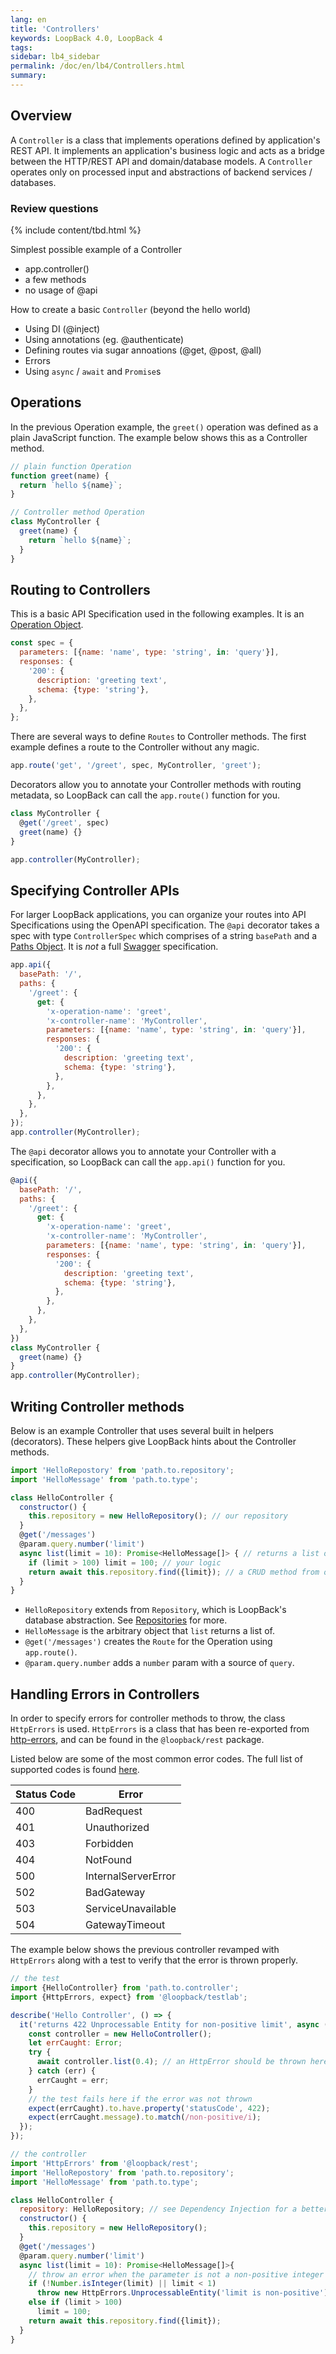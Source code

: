 ```yaml
---
lang: en
title: 'Controllers'
keywords: LoopBack 4.0, LoopBack 4
tags:
sidebar: lb4_sidebar
permalink: /doc/en/lb4/Controllers.html
summary:
---
```


## Overview

A `Controller` is a class that implements operations defined by application's
REST API. It implements an application's business logic and acts as a bridge
between the HTTP/REST API and domain/database models. A `Controller` operates
only on processed input and abstractions of backend services / databases.

### Review questions

{% include content/tbd.html %}

Simplest possible example of a Controller

- app.controller()
- a few methods
- no usage of @api

How to create a basic `Controller` (beyond the hello world)

- Using DI (@inject)
- Using annotations (eg. @authenticate)
- Defining routes via sugar annoations (@get, @post, @all)
- Errors
- Using `async` / `await` and `Promise`s

## Operations

In the previous Operation example, the `greet()` operation was defined as a
plain JavaScript function. The example below shows this as a Controller method.

```js
// plain function Operation
function greet(name) {
  return `hello ${name}`;
}

// Controller method Operation
class MyController {
  greet(name) {
    return `hello ${name}`;
  }
}
```

## Routing to Controllers

This is a basic API Specification used in the following examples. It is an
[Operation Object](https://github.com/OAI/OpenAPI-Specification/blob/0e51e2a1b2d668f434e44e5818a0cdad1be090b4/versions/2.0.md#operation-object).

```js
const spec = {
  parameters: [{name: 'name', type: 'string', in: 'query'}],
  responses: {
    '200': {
      description: 'greeting text',
      schema: {type: 'string'},
    },
  },
};
```

There are several ways to define `Routes` to Controller methods. The first
example defines a route to the Controller without any magic.

```js
app.route('get', '/greet', spec, MyController, 'greet');
```

Decorators allow you to annotate your Controller methods with routing metadata,
so LoopBack can call the `app.route()` function for you.

```js
class MyController {
  @get('/greet', spec)
  greet(name) {}
}

app.controller(MyController);
```

## Specifying Controller APIs

For larger LoopBack applications, you can organize your routes into API
Specifications using the OpenAPI specification. The `@api` decorator takes a
spec with type `ControllerSpec` which comprises of a string `basePath` and a
[Paths Object](https://github.com/OAI/OpenAPI-Specification/blob/0e51e2a1b2d668f434e44e5818a0cdad1be090b4/versions/2.0.md#paths-object).
It is _not_ a full
[Swagger](https://github.com/OAI/OpenAPI-Specification/blob/0e51e2a1b2d668f434e44e5818a0cdad1be090b4/versions/2.0.md#swagger-object)
specification.

```js
app.api({
  basePath: '/',
  paths: {
    '/greet': {
      get: {
        'x-operation-name': 'greet',
        'x-controller-name': 'MyController',
        parameters: [{name: 'name', type: 'string', in: 'query'}],
        responses: {
          '200': {
            description: 'greeting text',
            schema: {type: 'string'},
          },
        },
      },
    },
  },
});
app.controller(MyController);
```

The `@api` decorator allows you to annotate your Controller with a
specification, so LoopBack can call the `app.api()` function for you.

```js
@api({
  basePath: '/',
  paths: {
    '/greet': {
      get: {
        'x-operation-name': 'greet',
        'x-controller-name': 'MyController',
        parameters: [{name: 'name', type: 'string', in: 'query'}],
        responses: {
          '200': {
            description: 'greeting text',
            schema: {type: 'string'},
          },
        },
      },
    },
  },
})
class MyController {
  greet(name) {}
}
app.controller(MyController);
```

## Writing Controller methods

Below is an example Controller that uses several built in helpers (decorators).
These helpers give LoopBack hints about the Controller methods.

```js
import 'HelloRepostory' from 'path.to.repository';
import 'HelloMessage' from 'path.to.type';

class HelloController {
  constructor() {
    this.repository = new HelloRepository(); // our repository
  }
  @get('/messages')
  @param.query.number('limit')
  async list(limit = 10): Promise<HelloMessage[]> { // returns a list of our objects
    if (limit > 100) limit = 100; // your logic
    return await this.repository.find({limit}); // a CRUD method from our repository
  }
}
```

- `HelloRepository` extends from `Repository`, which is LoopBack's database
  abstraction. See [Repositories](./Repositories.md) for more.
- `HelloMessage` is the arbitrary object that `list` returns a list of.
- `@get('/messages')` creates the `Route` for the Operation using `app.route()`.
- `@param.query.number` adds a `number` param with a source of `query`.

## Handling Errors in Controllers

In order to specify errors for controller methods to throw, the class
`HttpErrors` is used. `HttpErrors` is a class that has been re-exported from
[http-errors](https://www.npmjs.com/package/http-errors), and can be found in
the `@loopback/rest` package.

Listed below are some of the most common error codes. The full list of supported
codes is found
[here](https://github.com/jshttp/http-errors#list-of-all-constructors).

| Status Code | Error               |
| ----------- | ------------------- |
| 400         | BadRequest          |
| 401         | Unauthorized        |
| 403         | Forbidden           |
| 404         | NotFound            |
| 500         | InternalServerError |
| 502         | BadGateway          |
| 503         | ServiceUnavailable  |
| 504         | GatewayTimeout      |

The example below shows the previous controller revamped with `HttpErrors` along
with a test to verify that the error is thrown properly.

```js
// the test
import {HelloController} from 'path.to.controller';
import {HttpErrors, expect} from '@loopback/testlab';

describe('Hello Controller', () => {
  it('returns 422 Unprocessable Entity for non-positive limit', async () => {
    const controller = new HelloController();
    let errCaught: Error;
    try {
      await controller.list(0.4); // an HttpError should be thrown here
    } catch (err) {
      errCaught = err;
    }
    // the test fails here if the error was not thrown
    expect(errCaught).to.have.property('statusCode', 422);
    expect(errCaught.message).to.match(/non-positive/i);
  });
});
```

```js
// the controller
import 'HttpErrors' from '@loopback/rest';
import 'HelloRepostory' from 'path.to.repository';
import 'HelloMessage' from 'path.to.type';

class HelloController {
  repository: HelloRepository; // see Dependency Injection for a better practice
  constructor() {
    this.repository = new HelloRepository();
  }
  @get('/messages')
  @param.query.number('limit')
  async list(limit = 10): Promise<HelloMessage[]>{
    // throw an error when the parameter is not a non-positive integer
    if (!Number.isInteger(limit) || limit < 1)
      throw new HttpErrors.UnprocessableEntity('limit is non-positive'));
    else if (limit > 100)
      limit = 100;
    return await this.repository.find({limit});
  }
}
```
